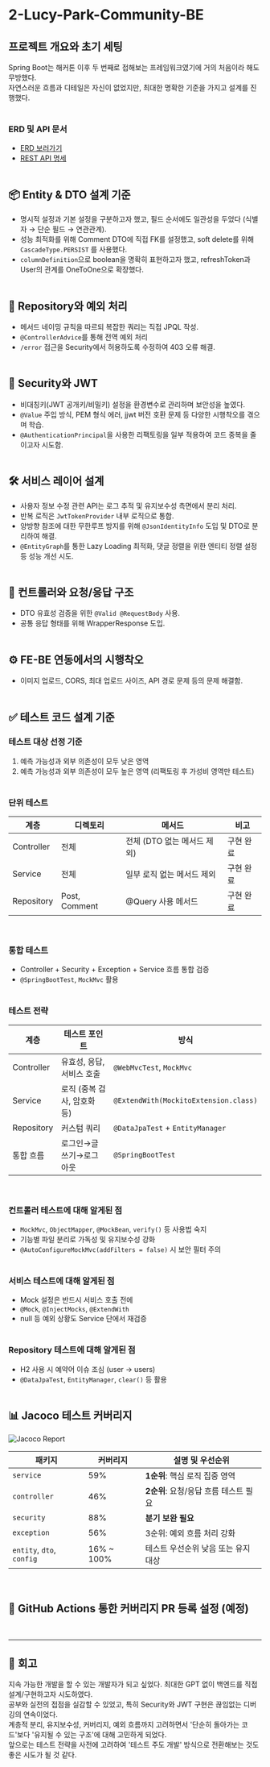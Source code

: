 # 2-Lucy-Park-Community-BE

## 프로젝트 개요와 초기 세팅
Spring Boot는 해커톤 이후 두 번째로 접해보는 프레임워크였기에 거의 처음이라 해도 무방했다.  
자연스러운 흐름과 디테일은 자신이 없었지만, 최대한 명확한 기준을 가지고 설계를 진행했다.  
⠀  


### ERD 및 API 문서
- [ERD 보러가기](https://www.erdcloud.com/d/QhsY8ZhgM5Bt6a2KL)
- [REST API 명세](https://www.notion.so/lucy-park-community-rest-api-1a0b8506ffa08055b252f48a62c78132?pvs=21)  
  ⠀  

## 📦 Entity & DTO 설계 기준
- 명시적 설정과 기본 설정을 구분하고자 했고, 필드 순서에도 일관성을 두었다 (식별자 → 단순 필드 → 연관관계).
- 성능 최적화를 위해 Comment DTO에 직접 FK를 설정했고, soft delete를 위해 `CascadeType.PERSIST` 를 사용했다.
- `columnDefinition`으로 boolean을 명확히 표현하고자 했고, refreshToken과 User의 관계를 OneToOne으로 확장했다.  
  ⠀  


## 🔁 Repository와 예외 처리
- 메서드 네이밍 규칙을 따르되 복잡한 쿼리는 직접 JPQL 작성.
- `@ControllerAdvice`를 통해 전역 예외 처리
- `/error` 접근을 Security에서 허용하도록 수정하여 403 오류 해결.  
  ⠀  


## 🔐 Security와 JWT
- 비대칭키(JWT 공개키/비밀키) 설정을 환경변수로 관리하며 보안성을 높였다.
- `@Value` 주입 방식, PEM 형식 에러, jjwt 버전 호환 문제 등 다양한 시행착오를 겪으며 학습.
- `@AuthenticationPrincipal`을 사용한 리팩토링을 일부 적용하여 코드 중복을 줄이고자 시도함.  
  ⠀  


## 🛠️ 서비스 레이어 설계
- 사용자 정보 수정 관련 API는 로그 추적 및 유지보수성 측면에서 분리 처리.
- 반복 로직은 `JwtTokenProvider` 내부 로직으로 통합.
- 양방향 참조에 대한 무한루프 방지를 위해 `@JsonIdentityInfo` 도입 및 DTO로 분리하여 해결.
- `@EntityGraph`를 통한 Lazy Loading 최적화, 댓글 정렬을 위한 엔티티 정렬 설정 등 성능 개선 시도.  
  ⠀  


## 📂 컨트롤러와 요청/응답 구조
- DTO 유효성 검증을 위한 `@Valid @RequestBody` 사용.
- 공통 응답 형태를 위해 WrapperResponse 도입.  
  ⠀  


## ⚙️ FE-BE 연동에서의 시행착오
- 이미지 업로드, CORS, 최대 업로드 사이즈, API 경로 문제 등의 문제 해결함.  
  ⠀  


## ✅ 테스트 코드 설계 기준
### 테스트 대상 선정 기준
1. 예측 가능성과 외부 의존성이 모두 낮은 영역
2. 예측 가능성과 외부 의존성이 모두 높은 영역 (리팩토링 후 가성비 영역만 테스트)  
   ⠀  


### 단위 테스트
| 계층 | 디렉토리 | 메서드 | 비고    |
|------|------------|----------|-------|
| Controller | 전체 | 전체 (DTO 없는 메서드 제외) | 구현 완료 |
| Service | 전체 | 일부 로직 없는 메서드 제외 | 구현 완료 |
| Repository | Post, Comment | @Query 사용 메서드 | 구현 완료 |  
⠀  

### 통합 테스트
- Controller + Security + Exception + Service 흐름 통합 검증
- `@SpringBootTest`, `MockMvc` 활용  
  ⠀  


### 테스트 전략
| 계층 | 테스트 포인트 | 방식 |
|------|----------------|--------|
| Controller | 유효성, 응답, 서비스 호출 | `@WebMvcTest`, `MockMvc` |
| Service | 로직 (중복 검사, 암호화 등) | `@ExtendWith(MockitoExtension.class)` |
| Repository | 커스텀 쿼리 | `@DataJpaTest` + `EntityManager` |
| 통합 흐름 | 로그인→글쓰기→로그아웃 | `@SpringBootTest` |  
⠀  


### 컨트롤러 테스트에 대해 알게된 점
- `MockMvc`, `ObjectMapper`, `@MockBean`, `verify()` 등 사용법 숙지
- 기능별 파일 분리로 가독성 및 유지보수성 강화
- `@AutoConfigureMockMvc(addFilters = false)` 시 보안 필터 주의  
  ⠀  


### 서비스 테스트에 대해 알게된 점
- Mock 설정은 반드시 서비스 호출 전에
- `@Mock`, `@InjectMocks`, `@ExtendWith`
- null 등 예외 상황도 Service 단에서 재검증  
  ⠀  


### Repository 테스트에 대해 알게된 점
- H2 사용 시 예약어 이슈 조심 (user → users)
- `@DataJpaTest`, `EntityManager`, `clear()` 등 활용  
  ⠀  


## 📊 Jacoco 테스트 커버리지
![Jacoco Report](attachment:56c7bdb4-226b-481d-83b7-9ab8a361c86c:스크린샷_2025-03-26_오후_3.27.45.png)

| 패키지 | 커버리지 | 설명 및 우선순위 |
|--------|-----------|------------------|
| `service` | 59% | **1순위**: 핵심 로직 집중 영역 |
| `controller` | 46% | **2순위**: 요청/응답 흐름 테스트 필요 |
| `security` | 88% | **분기 보완 필요** |
| `exception` | 56% | 3순위: 예외 흐름 처리 강화 |
| `entity`, `dto`, `config` | 16% ~ 100% | 테스트 우선순위 낮음 또는 유지 대상 |  
⠀  


## 🤖 GitHub Actions 통한 커버리지 PR 등록 설정 (예정)
⠀  


---

## 💬 회고
지속 가능한 개발을 할 수 있는 개발자가 되고 싶었다.
최대한 GPT 없이 백엔드를 직접 설계/구현하고자 시도하였다.  
공부와 실전의 접점을 실감할 수 있었고, 특히 Security와 JWT 구현은 끊임없는 디버깅의 연속이었다.  
계층적 분리, 유지보수성, 커버리지, 예외 흐름까지 고려하면서 '단순히 돌아가는 코드'보다 '유지될 수 있는 구조'에 대해 고민하게 되었다.  
앞으로는 테스트 전략을 사전에 고려하여 '테스트 주도 개발' 방식으로 전환해보는 것도 좋은 시도가 될 것 같다.

